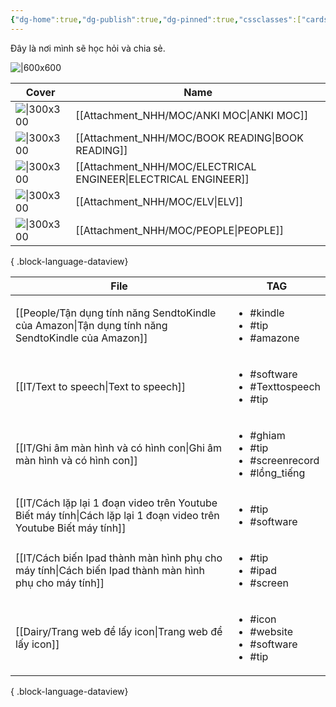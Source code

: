 ```yaml
---
{"dg-home":true,"dg-publish":true,"dg-pinned":true,"cssclasses":["cards"],"permalink":"/Homepage/","pinned":true,"tags":["gardenEntry"],"dgPassFrontmatter":true,"noteIcon":"2","created":"2023-12-15T08:45:46.449+07:00","updated":"2024-01-10T14:45:49.221+07:00"}
---
```


Đây là nơi mình sẽ học hỏi và chia sẻ. 


![|600x600](https://i.imgur.com/d8aJSIo.png)


| Cover                                                                                                                                                                                                                                       | Name                                                               |
| ------------------------------------------------------------------------------------------------------------------------------------------------------------------------------------------------------------------------------------------- | ------------------------------------------------------------------ |
| ![\|300x300](https://images.unsplash.com/photo-1524525457897-bca9d803c895?crop=entropy&cs=tinysrgb&fit=max&fm=jpg&ixid=M3wzNjAwOTd8MHwxfHNlYXJjaHwxNHx8U1BBQ0UlMjBSRVBFVElUSU9OfGVufDB8MHx8fDE3MDQzNDQyNzh8MA&ixlib=rb-4.0.3&q=80&w=1080)   | [[Attachment_NHH/MOC/ANKI MOC\|ANKI MOC]]                       |
| ![\|300x300](https://images.unsplash.com/photo-1549737221-bef65e2604a6?crop=entropy&cs=tinysrgb&fit=max&fm=jpg&ixid=M3wzNjAwOTd8MHwxfHNlYXJjaHwyMnx8Qk9PSyUyMFJFQURJTkd8ZW58MHwwfHx8MTcwNDMzOTMyNXww&ixlib=rb-4.0.3&q=80&w=1080)            | [[Attachment_NHH/MOC/BOOK READING\|BOOK READING]]               |
| ![\|300x300](https://images.unsplash.com/photo-1580982172599-18d332f3528f?crop=entropy&cs=tinysrgb&fit=max&fm=jpg&ixid=M3wzNjAwOTd8MHwxfHNlYXJjaHwyNnx8ZWxlY2V0cmljJTIwZW5naW5lZXJ8ZW58MHwwfHx8MTcwNDQwNzUxN3ww&ixlib=rb-4.0.3&q=80&w=1080) | [[Attachment_NHH/MOC/ELECTRICAL ENGINEER\|ELECTRICAL ENGINEER]] |
| ![\|300x300](\-)                                                                                                                                                                                                                            | [[Attachment_NHH/MOC/ELV\|ELV]]                                 |
| ![\|300x300](https://images.unsplash.com/photo-1517732306149-e8f829eb588a?crop=entropy&cs=tinysrgb&fit=max&fm=jpg&ixid=M3wzNjAwOTd8MHwxfHNlYXJjaHwzfHxQRU9QTEV8ZW58MHwwfHx8MTcwNDMzOTI3Mnww&ixlib=rb-4.0.3&q=80&w=1080)                     | [[Attachment_NHH/MOC/PEOPLE\|PEOPLE]]                           |

{ .block-language-dataview}


| File                                                                                                                   | TAG                                                                             |
| ---------------------------------------------------------------------------------------------------------------------- | ------------------------------------------------------------------------------- |
| [[People/Tận dụng tính năng SendtoKindle của Amazon\|Tận dụng tính năng SendtoKindle của Amazon]]                   | <ul><li>#kindle</li><li>#tip</li><li>#amazone</li></ul>                         |
| [[IT/Text to speech\|Text to speech]]                                                                               | <ul><li>#software</li><li>#Texttospeech</li><li>#tip</li></ul>                  |
| [[IT/Ghi âm màn hình và có hình con\|Ghi âm màn hình và có hình con]]                                               | <ul><li>#ghiam</li><li>#tip</li><li>#screenrecord</li><li>#lồng_tiếng</li></ul> |
| [[IT/Cách lặp lại 1 đoạn video trên Youtube  Biết máy tính\|Cách lặp lại 1 đoạn video trên Youtube  Biết máy tính]] | <ul><li>#tip</li><li>#software</li></ul>                                        |
| [[IT/Cách biến Ipad thành màn hình phụ cho máy tính\|Cách biến Ipad thành màn hình phụ cho máy tính]]               | <ul><li>#tip</li><li>#ipad</li><li>#screen</li></ul>                            |
| [[Dairy/Trang web để lấy icon\|Trang web để lấy icon]]                                                              | <ul><li>#icon</li><li>#website</li><li>#software</li><li>#tip</li></ul>         |

{ .block-language-dataview}